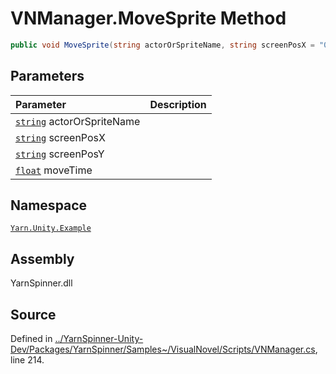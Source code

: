 # VNManager.MoveSprite Method


```csharp
public void MoveSprite(string actorOrSpriteName, string screenPosX = "0.5", string screenPosY = "0.5", float moveTime = null)
```

## Parameters
|Parameter|Description|
|:---|:---|
|[`string`](https://docs.microsoft.com/dotnet/api/System.String) actorOrSpriteName||
|[`string`](https://docs.microsoft.com/dotnet/api/System.String) screenPosX||
|[`string`](https://docs.microsoft.com/dotnet/api/System.String) screenPosY||
|[`float`](https://docs.microsoft.com/dotnet/api/System.Single) moveTime||


## Namespace
[`Yarn.Unity.Example`](/api/csharp/yarn.unity.example/README.md)

## Assembly
YarnSpinner.dll

## Source
Defined in [../YarnSpinner-Unity-Dev/Packages/YarnSpinner/Samples~/VisualNovel/Scripts/VNManager.cs](https://github.com/YarnSpinnerTool/YarnSpinner-Unity//blob/develop/Samples~/VisualNovel/Scripts/VNManager.cs#L214), line 214.
